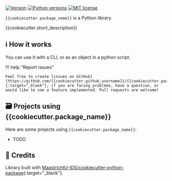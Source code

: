 [![Version](https://img.shields.io/pypi/v/{{cookiecutter.package_name}})](https://pypi.org/project/{{cookiecutter.package_name}}) [![Python versions](https://img.shields.io/pypi/pyversions/{{cookiecutter.package_name}})](https://pypi.org/project/{{cookiecutter.package_name}}) [![MIT license](https://img.shields.io/pypi/l/{{cookiecutter.package_name}})](https://github.com/{{cookiecutter.github_username}}/{{cookiecutter.package_name}}/blob/main/LICENSE)

`{{cookiecutter.package_name}}` is a Python library.

{{cookiecutter.short_description}}

## ℹ️ How it works

You can use it with a CLI, or as an object in a python script.

!!! help "Report issues"

    Feel free to create [issues on GitHub](https://github.com/{{cookiecutter.github_username}}/{{cookiecutter.package_name}}/issues){:target="_blank"}, if you are facing problems, have a question, or would like to see a feature implemented. Pull requests are welcome!

## 🗃️ Projects using {{cookiecutter.package_name}}

Here are some projects using `{{cookiecutter.package_name}}`:

* TODO


## 🤝 Credits

Library built with [MaastrichtU-IDS/cookiecutter-python-package](https://github.com/MaastrichtU-IDS/cookiecutter-python-package){:target="_blank"}.
